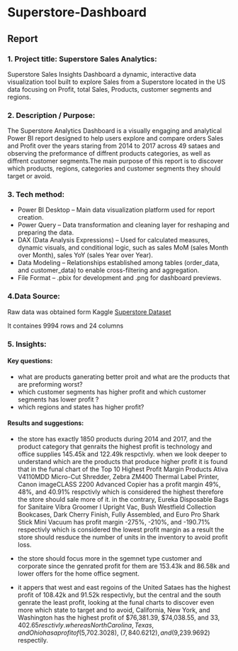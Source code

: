 # Superstore-Dashboard
## Report

###  1. Project title: Superstore Sales Analytics:
Superstore Sales Insights Dashboard a dynamic, interactive data visualization tool 
built to explore Sales from a Superstore located in the US data focusing on Profit, total Sales, Products, customer segments and regions.

### 2. Description / Purpose:
The Superstore Analytics Dashboard is a visually engaging and analytical Power BI report designed to help users explore and compare orders Sales and Profit over the years staring from 2014 to 2017 across 49 sataes and observing the preformance of diffrent products categories, as well as diffrent customer segments.The main purpose of this report is to discover which products, regions, categories and customer segments they should target or avoid.

### 3. Tech method:
 
- Power BI Desktop – Main data visualization platform used for report creation.
- Power Query – Data transformation and cleaning layer for reshaping and preparing the data.
- DAX (Data Analysis Expressions) – Used for calculated measures, dynamic visuals, and conditional logic, such as sales MoM (sales Month over Month), sales YoY (sales Year over Year).
- Data Modeling – Relationships established among tables (order_data, and customer_data) to enable cross-filtering and aggregation.
- File Format – .pbix for development and .png for dashboard previews.

### 4.Data Source:
Raw data was obtained form Kaggle [Superstore Dataset](https://www.kaggle.com/datasets/vivek468/superstore-dataset-final)

It containes 9994 rows and 24 columns

### 5. Insights:
#### Key questions:
- what are products ganerating better proit and what are the products that are preforming worst?
- which customer segments has higher profit and which customer segments has lower profit ?
- which regions and states has higher profit?

#### Results and suggestions:
- the store has exactly 1850 products during 2014 and 2017, and the product category that genraits the highest profit is technology and office supplies 145.45k and 122.49k respctivly. when we look deeper to understand which are the products that produce higher profit it is found that in the funal chart of the Top 10 Highest Profit Margin Products Ativa V4110MDD Micro-Cut Shredder, Zebra ZM400 Thermal Label Printer, Canon imageCLASS 2200 Advanced Copier has a profit margin 49%, 48%, and 40.91% respctivly which is considered the highest therefore the store should sale more of it. in the contrary, 
Eureka Disposable Bags for Sanitaire Vibra Groomer I Upright Vac, Bush Westfield Collection Bookcases, Dark Cherry Finish, Fully Assembled, and Euro Pro Shark Stick Mini Vacuum has profit margin -275%, -210%, and -190.71% respectivly which is considered the lowest profit margin as a result the store should resduce the number of units in the inventory to avoid profit loss.

- the store should focus more in the sgemnet type customer and corporate since the genrated profit for them are 153.43k and 86.58k and lower offers for the home office segment.

- it appers that west and east regoins of the United Sataes has the highest profit of 108.42k and 91.52k respectivly, but the central and the south genrate the least profit, looking at the funal charts to discover even more which state to target and to avoid, California, New York, and Washington has the highest profit of $76,381.39, $74,038.55, and $33,402.65 resctivly. where as North Carolina, Texas, and Ohio has a profit of ($5,702.3028), ($7,840.6212), and ($9,239.9692) respectily.
